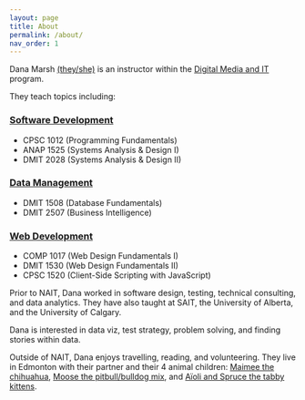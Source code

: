```yaml
---
layout: page
title: About
permalink: /about/
nav_order: 1
---
```


Dana Marsh [(they/she)](https://www.them.us/story/gender-neutral-pronouns-101-they-them-xe-xem) is an instructor within the [Digital Media and IT](https://www.nait.ca/dmit) program.

They teach topics including:

### <ins>Software Development</ins>
- CPSC 1012 (Programming Fundamentals)
- ANAP 1525 (Systems Analysis & Design I)
- DMIT 2028 (Systems Analysis & Design II)

### <ins>Data Management</ins>
- DMIT 1508 (Database Fundamentals)
- DMIT 2507 (Business Intelligence)

### <ins>Web Development</ins>
- COMP 1017 (Web Design Fundamentals I)
- DMIT 1530 (Web Design Fundamentals II)
- CPSC 1520 (Client-Side Scripting with JavaScript)



Prior to NAIT, Dana worked in software design, testing, technical consulting, and data analytics. They have also taught at SAIT, the University of Alberta, and the University of Calgary.

Dana is interested in data viz, test strategy, problem solving, and finding stories within data.

Outside of NAIT, Dana enjoys travelling, reading, and volunteering. They live in Edmonton with their partner and their 4 animal children: [Maimee the chihuahua](https://www.instagram.com/maimee.the.chihuahua/), [Moose the pitbull/bulldog mix](https://www.instagram.com/musqunamuk/), and [Aïoli and Spruce the tabby kittens](https://www.instagram.com/_whisker.sisters_).
